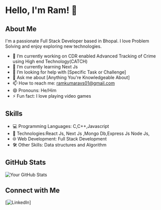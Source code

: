 # Hello, I'm Ram! 👋

## About Me

I'm a passionate Full Stack Developer based in Bhopal. I love Problem Solving and enjoy exploring new technologies.

- 🔭 I’m currently working on CDR enabled Advanced Tracking of Crime using High end Technology(CATCH)
- 🌱 I’m currently learning Next Js
- 🤔 I’m looking for help with [Specific Task or Challenge]
- 💬 Ask me about [Anything You're Knowledgeable About]
- 📫 How to reach me: ramkumaravs01@gmail.com
- 😄 Pronouns: He/Him
- ⚡ Fun fact: I love playing video games

## Skills

- 💻 Programming Languages: C,C++,Javascript
- 🚀 Technologies:React Js, Next Js ,Mongo Db,Express Js Node Js,
- 🌐 Web Development: Full Stack Development
- 🛠️ Other Skills: Data structures and Algorithm

## GitHub Stats

![Your GitHub Stats](https://github-readme-stats.vercel.app/api?username=YourUsername&show_icons=true&hide=contribs,prs)



## Connect with Me

[![LinkedIn](https://www.linkedin.com/in/ram-kumar-verma-926a25229/)]



